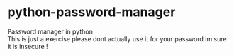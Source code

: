 # python-password-manager
Password manager in python  
This is just a exercise please dont actually use it for your password im sure it is insecure !
